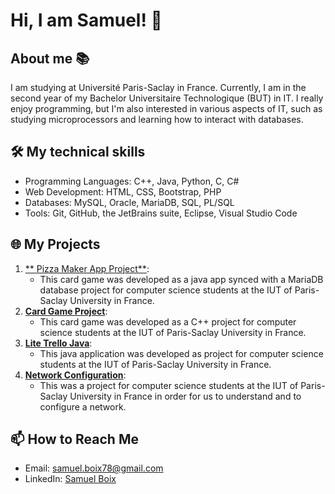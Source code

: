 # Hi, I am Samuel! 👋

## About me 📚
I am studying at Université Paris-Saclay in France. Currently, I am in the second year of my Bachelor Universitaire Technologique (BUT) in IT. I really enjoy programming, but I'm also interested in various aspects of IT, such as studying microprocessors and learning how to interact with databases.

## 🛠️ My technical skills

- Programming Languages: C++, Java, Python, C, C#
- Web Development: HTML, CSS, Bootstrap, PHP
- Databases: MySQL, Oracle, MariaDB, SQL, PL/SQL
- Tools: Git, GitHub, the JetBrains suite, Eclipse, Visual Studio Code

## 🌐 My Projects

1. [** Pizza Maker App Project**](https://github.com/Pierrafrom/PizzaMakerApp): 
   - This card game was developed as a java app synced with a MariaDB database project for computer science students at the IUT of Paris-Saclay University in France.
2. [**Card Game Project**](https://github.com/Pierrafrom/Project-Card-Game): 
   - This card game was developed as a C++ project for computer science students at the IUT of Paris-Saclay University in France.
3. [**Lite Trello Java**](https://github.com/Samuelito78/trellolite): 
   - This java application was developed as project for computer science students at the IUT of Paris-Saclay University in France.
4. [**Network Configuration**](https://github.com/Samuelito78/networkconfig): 
   - This was a project for computer science students at the IUT of Paris-Saclay University in France in order for us to understand and to configure a network.

## 📫 How to Reach Me

- Email: [samuel.boix78@gmail.com](mailto:samuel.boix78@gmail.com)
- LinkedIn: [Samuel Boix](https://www.linkedin.com/in/samuelboix/)

